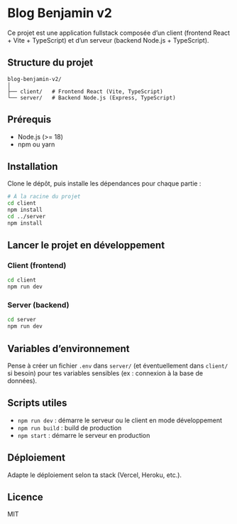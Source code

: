 # Blog Benjamin v2

Ce projet est une application fullstack composée d’un client (frontend React + Vite + TypeScript) et d’un serveur (backend Node.js + TypeScript).

## Structure du projet

```
blog-benjamin-v2/
│
├── client/   # Frontend React (Vite, TypeScript)
└── server/   # Backend Node.js (Express, TypeScript)
```

## Prérequis
- Node.js (>= 18)
- npm ou yarn

## Installation

Clone le dépôt, puis installe les dépendances pour chaque partie :

```bash
# À la racine du projet
cd client
npm install
cd ../server
npm install
```

## Lancer le projet en développement

### Client (frontend)
```bash
cd client
npm run dev
```

### Server (backend)
```bash
cd server
npm run dev
```

## Variables d’environnement

Pense à créer un fichier `.env` dans `server/` (et éventuellement dans `client/` si besoin) pour tes variables sensibles (ex : connexion à la base de données).

## Scripts utiles

- `npm run dev` : démarre le serveur ou le client en mode développement
- `npm run build` : build de production
- `npm start` : démarre le serveur en production

## Déploiement

Adapte le déploiement selon ta stack (Vercel, Heroku, etc.).

## Licence

MIT
